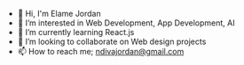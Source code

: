 - 👋 Hi, I'm Elame Jordan
- 👀 I’m interested in Web Development, App Development, AI
- 🌱 I’m currently learning React.js
- 💞️ I’m looking to collaborate on Web design projects
- 📫 How to reach me; ndivajordan@gmail.com

<!---
Jordinosoft/Jordinosoft is a ✨ special ✨ repository because its `README.md` (this file) appears on your GitHub profile.
You can click the Preview link to take a look at your changes.
--->

